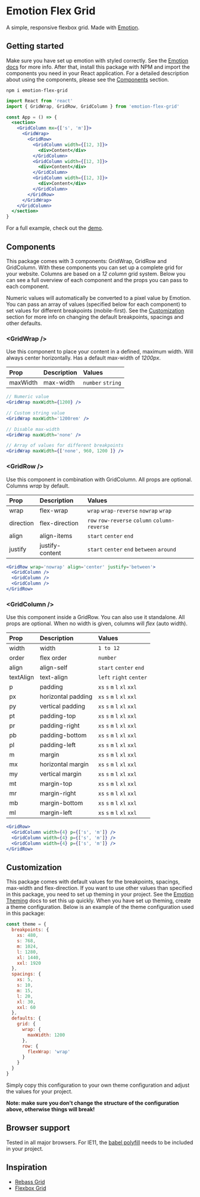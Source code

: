 # Emotion Flex Grid
A simple, responsive flexbox grid. Made with [Emotion](https://emotion.sh).

## Getting started
Make sure you have set up emotion with styled correctly. See the [Emotion docs](https://emotion.sh/docs/introduction) for more info. After that, install this package with NPM and import the components you need in your React application. For a detailed description about using the components, please see the [Components](#Components) section.

```
npm i emotion-flex-grid
```

```jsx
import React from 'react'
import { GridWrap, GridRow, GridColumn } from 'emotion-flex-grid'

const App = () => {
  <section>
    <GridColumn mx={['s', 'm']}>
      <GridWrap>
        <GridRow>
          <GridColumn width={[12, 3]}>
            <div>Content</div>
          </GridColumn>
          <GridColumn width={[12, 3]}>
            <div>Content</div>
          </GridColumn>
          <GridColumn width={[12, 3]}>
            <div>Content</div>
          </GridColumn>
        </GridRow>
      </GridWrap>
    </GridColumn>
  </section>
}
```

For a full example, check out the [demo](https://rann91.github.io/emotion-flex-grid/).

## Components
This package comes with 3 components: GridWrap, GridRow and GridColumn. With these components you can set up a complete grid for your website. Columns are based on a _12 column_ grid system. Below you can see a full overview of each component and the props you can pass to each component.

Numeric values will automatically be converted to a pixel value by Emotion. You can pass an array of values (specified below for each component) to set values for different breakpoints (mobile-first). See the [Customization](#Customization) section for more info on changing the default breakpoints, spacings and other defaults.

### <GridWrap \/>
Use this component to place your content in a defined, maximum width. Will always center horizontally. Has a default max-width of _1200px_.

| Prop | Description | Values |
| :--- | :--- | :--- |
| maxWidth | max-width | `number` `string` |

```jsx
// Numeric value
<GridWrap maxWidth={1200} />

// Custom string value
<GridWrap maxWidth='1200rem' />

// Disable max-width
<GridWrap maxWidth='none' />

// Array of values for different breakpoints
<GridWrap maxWidth={['none', 960, 1200 ]} />
```

### <GridRow \/>
Use this component in combination with GridColumn. All props are optional. Columns _wrap_ by default.

| Prop | Description | Values |
| :--- | :--- | :--- |
| wrap | flex-wrap | `wrap` `wrap-reverse` `nowrap` `wrap` |
| direction | flex-direction | `row` `row-reverse` `column` `column-reverse` |
| align | align-items | `start` `center` `end` |
| justify | justify-content | `start` `center` `end` `between` `around` |

```jsx
<GridRow wrap='nowrap' align='center' justify='between'>
  <GridColumn />
  <GridColumn />
  <GridColumn />
</GridRow>
```

### <GridColumn \/>
Use this component inside a GridRow. You can also use it standalone. All props are optional. When no width is given, columns will _flex_ (auto width).

| Prop | Description | Values |
| :--- | :--- | :--- |
| width | width | `1 to 12`
| order | flex order | `number`
| align | align-self | `start` `center` `end`
| textAlign | text-align | `left` `right` `center`
| p | padding | `xs` `s` `m` `l` `xl` `xxl` |
| px | horizontal padding | `xs` `s` `m` `l` `xl` `xxl` |
| py | vertical padding | `xs` `s` `m` `l` `xl` `xxl` |
| pt | padding-top | `xs` `s` `m` `l` `xl` `xxl` |
| pr | padding-right | `xs` `s` `m` `l` `xl` `xxl` |
| pb | padding-bottom | `xs` `s` `m` `l` `xl` `xxl` |
| pl | padding-left | `xs` `s` `m` `l` `xl` `xxl` |
| m | margin | `xs` `s` `m` `l` `xl` `xxl` |
| mx | horizontal margin | `xs` `s` `m` `l` `xl` `xxl` |
| my | vertical margin | `xs` `s` `m` `l` `xl` `xxl` |
| mt | margin-top | `xs` `s` `m` `l` `xl` `xxl` |
| mr | margin-right | `xs` `s` `m` `l` `xl` `xxl` |
| mb | margin-bottom | `xs` `s` `m` `l` `xl` `xxl` |
| ml | margin-left | `xs` `s` `m` `l` `xl` `xxl` |

```jsx
<GridRow>
  <GridColumn width={4} p={['s', 'm']} />
  <GridColumn width={4} p={['s', 'm']} />
  <GridColumn width={4} p={['s', 'm']} />
</GridRow>
```

## Customization
This package comes with default values for the breakpoints, spacings, max-width and flex-direction. If you want to use other values than specified in this package, you need to set up theming in your project. See the [Emotion Theming](https://emotion.sh/docs/theming) docs to set this up quickly. When you have set up theming, create a theme configuration. Below is an example of the theme configuration used in this package:

```js
const theme = {
  breakpoints: {
    xs: 480,
    s: 768,
    m: 1024,
    l: 1280,
    xl: 1440,
    xxl: 1920
  },
  spacings: {
    xs: 5,
    s: 10,
    m: 15,
    l: 20,
    xl: 30,
    xxl: 60
  },
  defaults: {
    grid: {
      wrap: {
        maxWidth: 1200
      },
      row: {
        flexWrap: 'wrap'
      }
    }
  }
}
```

Simply copy this configuration to your own theme configuration and adjust the values for your project.

__Note: make sure you don't change the structure of the configuration above, otherwise things will break!__

## Browser support
Tested in all major browsers. For IE11, the [babel polyfill](https://babeljs.io/docs/en/babel-polyfill) needs to be included in your project.

## Inspiration
- [Rebass Grid](https://rebassjs.org/grid)
- [Flexbox Grid](http://flexboxgrid.com/)
